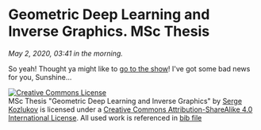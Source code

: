 Geometric Deep Learning and Inverse Graphics. MSc Thesis
========================================================

_May 2, 2020, 03:41 in the morning._

So yeah! Thought ya might like to [go to the
show](https://www.pinkfloyd.com/music/songs_F-J.php)!  I've got some bad news
for you, Sunshine...

<a rel="license" href="http://creativecommons.org/licenses/by-sa/4.0/"><img alt="Creative Commons License" style="border-width:0" src="https://i.creativecommons.org/l/by-sa/4.0/88x31.png" /></a><br /><span xmlns:dct="http://purl.org/dc/terms/" property="dct:title">MSc Thesis "Geometric Deep Learning and Inverse Graphics"</span> by <a xmlns:cc="http://creativecommons.org/ns#" href="https://github.com/newkozlukov/msc-thesis" property="cc:attributionName" rel="cc:attributionURL">Serge Kozlukov</a> is licensed under a <a rel="license" href="http://creativecommons.org/licenses/by-sa/4.0/">Creative Commons Attribution-ShareAlike 4.0 International License</a>.
All used work is referenced in [bib file](references.bib)
